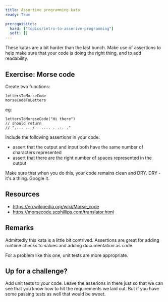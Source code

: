 ```yaml
---
title: Assertive programming kata
ready: True

prerequisites:
  hard: ["topics/intro-to-asserive-programming"]
  soft: []
---
```


These katas are a bit harder than the last bunch. Make use of assertions to help make sure that your code is doing the right thing, and to add readability.

## Exercise: Morse code

Create two functions:

```
lettersToMorseCode
morseCodeToLetters
```

eg:

```
lettersToMoreseCode("Hi there")
// should return
// ".... .. / - .... . .-. ."
```

Include the following assertions in your code:

- assert that the output and input both have the same number of characters represented
- assert that there are the right number of spaces represented in the output

Make sure that when you do this, your code remains clean and DRY. DRY - it's a thing. Google it.

## Resources

- https://en.wikipedia.org/wiki/Morse_code
- https://morsecode.scphillips.com/translator.html

## Remarks

Admittedly this kata is a little bit contrived. Assertions are great for adding runtime checks to values and adding documentation as code.

For a problem like this one, unit tests are more appropriate.

## Up for a challenge?

Add unit tests to your code. Leave the asserions in there just so that we can see that you know how to hit the requirements we laid out. But if you have some passing tests as well that would be sweet.
